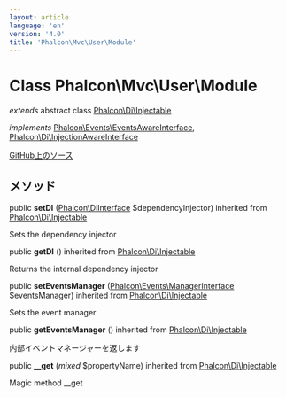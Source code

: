```yaml
---
layout: article
language: 'en'
version: '4.0'
title: 'Phalcon\Mvc\User\Module'
---
```

# Class **Phalcon\Mvc\User\Module**

*extends* abstract class [Phalcon\Di\Injectable](Phalcon_Di_Injectable)

*implements* [Phalcon\Events\EventsAwareInterface](Phalcon_Events_EventsAwareInterface), [Phalcon\Di\InjectionAwareInterface](Phalcon_Di_InjectionAwareInterface)

<a href="https://github.com/phalcon/cphalcon/tree/v4.0.0/phalcon/mvc/user/module.zep" class="btn btn-default btn-sm">GitHub上のソース</a>

## メソッド

public **setDI** ([Phalcon\DiInterface](Phalcon_DiInterface) $dependencyInjector) inherited from [Phalcon\Di\Injectable](Phalcon_Di_Injectable)

Sets the dependency injector

public **getDI** () inherited from [Phalcon\Di\Injectable](Phalcon_Di_Injectable)

Returns the internal dependency injector

public **setEventsManager** ([Phalcon\Events\ManagerInterface](Phalcon_Events_ManagerInterface) $eventsManager) inherited from [Phalcon\Di\Injectable](Phalcon_Di_Injectable)

Sets the event manager

public **getEventsManager** () inherited from [Phalcon\Di\Injectable](Phalcon_Di_Injectable)

内部イベントマネージャーを返します

public **__get** (*mixed* $propertyName) inherited from [Phalcon\Di\Injectable](Phalcon_Di_Injectable)

Magic method __get